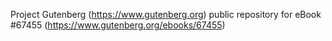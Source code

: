 Project Gutenberg (https://www.gutenberg.org) public repository for
eBook #67455 (https://www.gutenberg.org/ebooks/67455)
